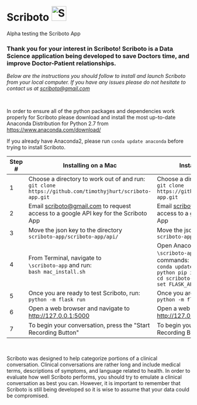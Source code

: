 # Scriboto <img src="https://github.com/timothyjhurt/scriboto-app/blob/master/scriboto-app/static/scriboto_logo.png" alt="Scriboto Robot" width="40px" height="40px">
Alpha testing the Scriboto App

### Thank you for your interest in Scriboto! Scriboto is a Data Science application being developed to save Doctors time, and improve Doctor-Patient relationships.

*Below are the instructions you should follow to install and launch Scriboto from your local computer. If you have any issues please do not hesitate to contact us at scriboto@gmail.com*

<br/>

In order to ensure all of the python packages and dependencies work properly for Scriboto please download and install the most up-to-date Anaconda Distribution for Python 2.7 from https://www.anaconda.com/download/

If you already have Anaconda2, please run `conda update anaconda` before trying to install Scriboto.

Step #|Installing on a Mac|Installing on a Windows PC
---|---|---
1| Choose a directory to work out of and run:<br/>`git clone https://github.com/timothyjhurt/scriboto-app.git`|Choose a directory to work out of and run:<br/>`git clone https://github.com/timothyjhurt/scriboto-app.git`
2| Email scriboto@gmail.com to request access to a google API key for the Scriboto App | Email scriboto@gmail.com to request access to a google API key for the Scriboto App
3| Move the json key to the directory<br/>`scriboto-app/scriboto-app/api/`|Move the json key to the directory<br/>`scriboto-app\scriboto-app\api\`
4| From Terminal, navigate to<br/>`\scriboto-app` and run:<br/>`bash mac_install.sh`| Open Anaconda Prompt navigate to<br/>`\scriboto-app` and run the following commands:<br/>`conda update setuptools`<br/>`python pip install -e .`<br/>`cd scriboto-app`<br/>`set FLASK_APP=app.py`
5| Once you are ready to test Scriboto, run:<br/>`python -m flask run` | Once you are ready to test Scriboto, run:<br/>`python -m flask run`
6| Open a web browser and navigate to http://127.0.0.1:5000 | Open a web browser and navigate to http://127.0.0.1:5000
7| To begin your conversation, press the "Start Recording Button"|To begin your conversation, press the "Start Recording Button"

<br/>

Scriboto was designed to help categorize portions of a clinical conversation. Clinical conversations are rather long and include medical terms, descriptions of symptoms, and language related to health. In order to evaluate how well Scriboto performs, you should try to emulate a clinical conversation as best you can. However, it is important to remember that Scriboto is still being developed so it is wise to assume that your data could be compromised.
